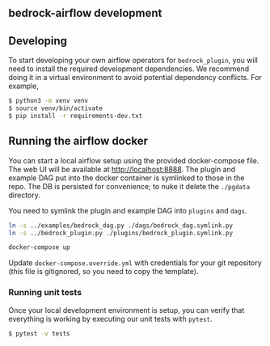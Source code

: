 ## bedrock-airflow development

## Developing

To start developing your own airflow operators for `bedrock_plugin`, you will need to install the required development dependencies.
We recommend doing it in a virtual environment to avoid potential dependency conflicts. For example,

```bash
$ python3 -m venv venv
$ source venv/bin/activate
$ pip install -r requirements-dev.txt
```

## Running the airflow docker

You can start a local airflow setup using the provided docker-compose file. The web UI will be available at [http://localhost:8888](http://localhost:8888). The plugin and example DAG put into the docker container is symlinked to those in the repo. The DB is persisted for convenience; to nuke it delete the `./pgdata` directory.

You need to symlink the plugin and example DAG into `plugins` and `dags`.

```bash
ln -s ../examples/bedrock_dag.py ./dags/bedrock_dag.symlink.py
ln -s ../bedrock_plugin.py ./plugins/bedrock_plugin.symlink.py

docker-compose up
```

Update `docker-compose.override.yml` with credentials for your git repository (this file is gitignored, so you need to copy the template).

### Running unit tests

Once your local development environment is setup, you can verify that everything is working by executing our unit tests with `pytest`.

```bash
$ pytest -v tests
```
